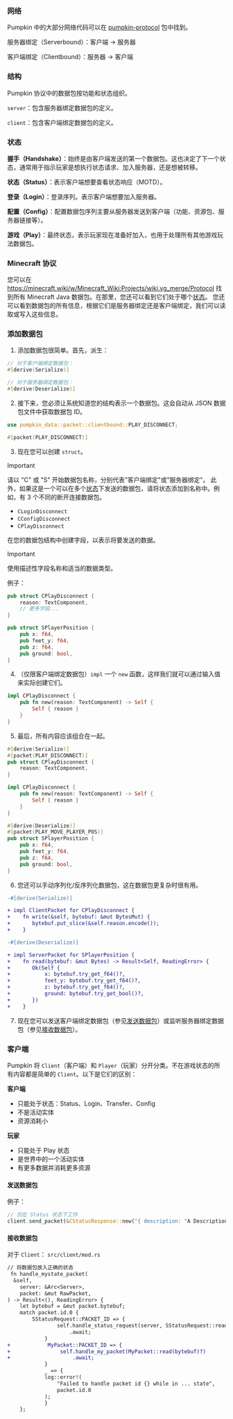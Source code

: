 ### 网络

Pumpkin 中的大部分网络代码可以在 [pumpkin-protocol](https://github.com/Pumpkin-MC/Pumpkin/tree/master/pumpkin-protocol) 包中找到。

服务器绑定（Serverbound）：客户端 → 服务器

客户端绑定（Clientbound）：服务器 → 客户端

### 结构

Pumpkin 协议中的数据包按功能和状态组织。

`server`：包含服务器绑定数据包的定义。

`client`：包含客户端绑定数据包的定义。

### 状态

**握手（Handshake）**：始终是由客户端发送的第一个数据包。这也决定了下一个状态，通常用于指示玩家是想执行状态请求、加入服务器，还是想被转移。

**状态（Status）**：表示客户端想要查看状态响应（MOTD）。

**登录（Login）**：登录序列。表示客户端想要加入服务器。

**配置（Config）**：配置数据包序列主要从服务器发送到客户端（功能、资源包、服务器链接等）。

**游戏（Play）**：最终状态，表示玩家现在准备好加入，也用于处理所有其他游戏玩法数据包。

### Minecraft 协议

您可以在 <https://minecraft.wiki/w/Minecraft_Wiki:Projects/wiki.vg_merge/Protocol> 找到所有 Minecraft Java 数据包。在那里，您还可以看到它们处于哪个[状态](#状态)。
您还可以看到数据包的所有信息，根据它们是服务器绑定还是客户端绑定，我们可以读取或写入这些信息。

### 添加数据包

1. 添加数据包很简单。首先，派生：

```rust
// 对于客户端绑定数据包：
#[derive(Serialize)]

// 对于服务器绑定数据包：
#[derive(Deserialize)]
```

2. 接下来，您必须让系统知道您的结构表示一个数据包。这会自动从 JSON 数据包文件中获取数据包 ID。

```rust
use pumpkin_data::packet::clientbound::PLAY_DISCONNECT;

#[packet(PLAY_DISCONNECT)]
```

3. 现在您可以创建 `struct`。

> [!IMPORTANT]
> 请以 "C" 或 "S" 开始数据包名称，分别代表"客户端绑定"或"服务器绑定"。
> 此外，如果这是一个可以在多个[状态](#状态)下发送的数据包，请将状态添加到名称中。例如，有 3 个不同的断开连接数据包。
>
> - `CLoginDisconnect`
> - `CConfigDisconnect`
> - `CPlayDisconnect`

在您的数据包结构中创建字段，以表示将要发送的数据。

> [!IMPORTANT]
> 使用描述性字段名称和适当的数据类型。

例子：

```rust
pub struct CPlayDisconnect {
    reason: TextComponent,
    // 更多字段...
}

pub struct SPlayerPosition {
    pub x: f64,
    pub feet_y: f64,
    pub z: f64,
    pub ground: bool,
}
```

4. （仅限客户端绑定数据包）`impl` 一个 `new` 函数，这样我们就可以通过输入值来实际创建它们。

```rust
impl CPlayDisconnect {
    pub fn new(reason: TextComponent) -> Self {
        Self { reason }
    }
}
```

5. 最后，所有内容应该组合在一起。

```rust
#[derive(Serialize)]
#[packet(PLAY_DISCONNECT)]
pub struct CPlayDisconnect {
    reason: TextComponent,
}

impl CPlayDisconnect {
    pub fn new(reason: TextComponent) -> Self {
        Self { reason }
    }
}

#[derive(Deserialize)]
#[packet(PLAY_MOVE_PLAYER_POS)]
pub struct SPlayerPosition {
    pub x: f64,
    pub feet_y: f64,
    pub z: f64,
    pub ground: bool,
}
```

6. 您还可以手动序列化/反序列化数据包，这在数据包更复杂时很有用。

```diff
-#[derive(Serialize)]

+ impl ClientPacket for CPlayDisconnect {
+    fn write(&self, bytebuf: &mut BytesMut) {
+       bytebuf.put_slice(&self.reason.encode());
+    }

-#[derive(Deserialize)]

+ impl ServerPacket for SPlayerPosition {
+    fn read(bytebuf: &mut Bytes) -> Result<Self, ReadingError> {
+       Ok(Self {
+           x: bytebuf.try_get_f64()?,
+           feet_y: bytebuf.try_get_f64()?,
+           z: bytebuf.try_get_f64()?,
+           ground: bytebuf.try_get_bool()?,
+       })
+    }
```

7. 现在您可以发送客户端绑定数据包（参见[发送数据包](#发送数据包)）或监听服务器绑定数据包（参见[接收数据包](#接收数据包)）。

### 客户端

Pumpkin 将 `Client`（客户端）和 `Player`（玩家）分开分类。不在游戏状态的所有内容都是简单的 `Client`。以下是它们的区别：

**客户端**

- 只能处于状态：Status、Login、Transfer、Config
- 不是活动实体
- 资源消耗小

**玩家**

- 只能处于 Play 状态
- 是世界中的一个活动实体
- 有更多数据并消耗更多资源

#### 发送数据包

例子：

```rust
// 仅在 Status 状态下工作
client.send_packet(&CStatusResponse::new("{ description: "A Description"}"));
```

#### 接收数据包

对于 `Client`：
`src/client/mod.rs`

```diff
// 将数据包放入正确的状态
 fn handle_mystate_packet(
  &self,
    server: &Arc<Server>,
    packet: &mut RawPacket,
) -> Result<(), ReadingError> {
    let bytebuf = &mut packet.bytebuf;
    match packet.id.0 {
        SStatusRequest::PACKET_ID => {
                self.handle_status_request(server, SStatusRequest::read(bytebuf)?)
                    .await;
            }
+            MyPacket::PACKET_ID => {
+                self.handle_my_packet(MyPacket::read(bytebuf)?)
+                    .await;
            }
            _ => {
            log::error!(
                "Failed to handle packet id {} while in ... state",
                packet.id.0
            );
            }
    };
```
